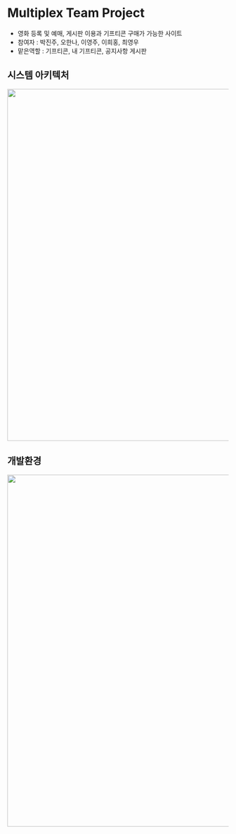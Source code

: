 # Multiplex Team Project

* 영화 등록 및 예매, 게시판 이용과 기프티콘 구매가 가능한 사이트
* 참여자 : 박진주, 오한나, 이영주, 이희홍, 최영우
* 맡은역할 : 기프티콘, 내 기프티콘, 공지사항 게시판
  
## 시스템 아키텍처
<img src="https://user-images.githubusercontent.com/58612087/74094580-0b15b080-4b27-11ea-93c4-1906ef859165.JPG" width="800"> 
  
## 개발환경
<img src="https://user-images.githubusercontent.com/58612087/74094582-0c46dd80-4b27-11ea-922d-92719d1b3b54.JPG" width="800">

